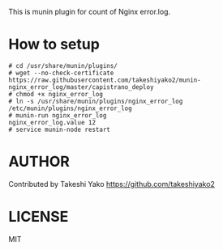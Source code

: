 This is munin plugin for count of Nginx error.log.


# How to setup

```
# cd /usr/share/munin/plugins/
# wget --no-check-certificate https://raw.githubusercontent.com/takeshiyako2/munin-nginx_error_log/master/capistrano_deploy
# chmod +x nginx_error_log
# ln -s /usr/share/munin/plugins/nginx_error_log /etc/munin/plugins/nginx_error_log
# munin-run nginx_error_log
nginx_error_log.value 12
# service munin-node restart
```


# AUTHOR

Contributed by Takeshi Yako
https://github.com/takeshiyako2

# LICENSE

MIT

